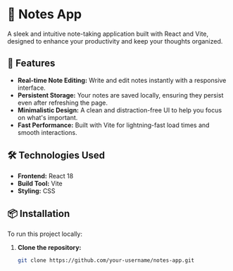 # 📝 Notes App

A sleek and intuitive note-taking application built with React and Vite, designed to enhance your productivity and keep your thoughts organized.

## 🚀 Features

- **Real-time Note Editing:** Write and edit notes instantly with a responsive interface.
- **Persistent Storage:** Your notes are saved locally, ensuring they persist even after refreshing the page.
- **Minimalistic Design:** A clean and distraction-free UI to help you focus on what's important.
- **Fast Performance:** Built with Vite for lightning-fast load times and smooth interactions.

## 🛠️ Technologies Used

- **Frontend:** React 18
- **Build Tool:** Vite
- **Styling:** CSS

## 📦 Installation

To run this project locally:

1. **Clone the repository:**
   ```bash
   git clone https://github.com/your-username/notes-app.git
